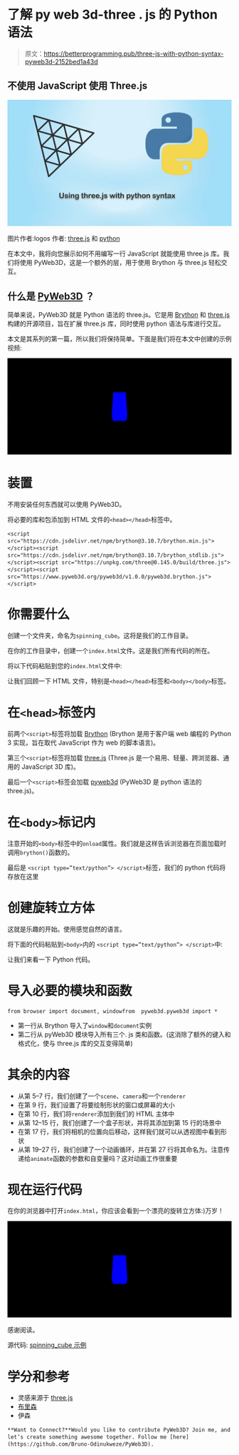 # 了解 py web 3d-three . js 的 Python 语法

> 原文：<https://betterprogramming.pub/three-js-with-python-syntax-pyweb3d-2152bed1a43d>

## 不使用 JavaScript 使用 Three.js

![](img/aa1e1f0c47daad2c931c959133482267.png)

图片作者:logos 作者: [three.js](https://threejs.org/) 和 [python](https://www.python.org/)

在本文中，我将向您展示如何不用编写一行 JavaScript 就能使用 three.js 库。我们将使用 PyWeb3D，这是一个额外的层，用于使用 Brython 与 three.js 轻松交互。

## 什么是 [PyWeb3D](https://github.com/Bruno-Odinukweze/PyWeb3D) ？

简单来说，PyWeb3D 就是 Python 语法的 three.js。它是用 [Brython](https://brython.info/) 和 [three.js](https://threejs.org/) 构建的开源项目，旨在扩展 three.js 库，同时使用 python 语法与库进行交互。

本文是其系列的第一篇，所以我们将保持简单。下面是我们将在本文中创建的示例视频:

![](img/2b340df8df19391320c38fdb100bf575.png)

# 装置

不用安装任何东西就可以使用 PyWeb3D。

将必要的库和包添加到 HTML 文件的`<head></head>`标签中。

```
<script src="https://cdn.jsdelivr.net/npm/brython@3.10.7/brython.min.js"></script><script src="https://cdn.jsdelivr.net/npm/brython@3.10.7/brython_stdlib.js"></script><script src="https://unpkg.com/three@0.145.0/build/three.js"></script><script src="https://www.pyweb3d.org/pyweb3d/v1.0.0/pyweb3d.brython.js"></script>
```

# 你需要什么

创建一个文件夹，命名为`spinning_cube`。这将是我们的工作目录。

在你的工作目录中，创建一个`index.html`文件。这是我们所有代码的所在。

将以下代码粘贴到您的`index.html`文件中:

让我们回顾一下 HTML 文件，特别是`<head></head>`标签和`<body></body>`标签。

# 在`<head>`标签内

前两个`<script>`标签将加载 [Brython](https://brython.info/) (Brython 是用于客户端 web 编程的 Python 3 实现，旨在取代 JavaScript 作为 web 的脚本语言)。

第三个`<script>`标签将加载 [three.js](https://threejs.org/) (Three.js 是一个易用、轻量、跨浏览器、通用的 JavaScript 3D 库)。

最后一个`<script>`标签会加载 [pyweb3d](http://pyweb3d.org/) (PyWeb3D 是 python 语法的 three.js)。

# 在`<body>`标记内

注意开始的`<body>`标签中的`onload`属性。我们就是这样告诉浏览器在页面加载时调用`brython()`函数的。

最后是 `<script type=”text/python”> </script>`标签，我们的 python 代码将存放在这里

# 创建旋转立方体

这就是乐趣的开始。使用感觉自然的语言。

将下面的代码粘贴到`<body>`内的 `<script type=”text/python”> </script>`中:

让我们来看一下 Python 代码。

# 导入必要的模块和函数

```
from browser import document, windowfrom  pyweb3d.pyweb3d import *
```

*   第一行从 Brython 导入了`window`和`document`实例
*   第二行从 pyWeb3D 模块导入所有三个. js 类和函数。(这消除了额外的键入和格式化，使与 three.js 库的交互变得简单)

# 其余的内容

*   从第 5–7 行，我们创建了一个`scene`、`camera`和一个`renderer`
*   在第 9 行，我们设置了将要绘制形状的窗口或屏幕的大小
*   在第 10 行，我们将`renderer`添加到我们的 HTML 主体中
*   从第 12–15 行，我们创建了一个盒子形状，并将其添加到第 15 行的场景中
*   在第 17 行，我们将相机的位置向后移动，这样我们就可以从透视图中看到形状
*   从第 19–27 行，我们创建了一个动画循环，并在第 27 行将其命名为。注意传递给`animate`函数的参数和自变量吗？这对动画工作很重要

# 现在运行代码

在你的浏览器中打开`index.html`，你应该会看到一个漂亮的旋转立方体:)万岁！

![](img/2b340df8df19391320c38fdb100bf575.png)

感谢阅读。

源代码: [spinning_cube 示例](https://github.com/Bruno-Odinukweze/PyWeb3D/blob/main/examples/spinning_cube.html)

# 学分和参考

*   灵感来源于 [three.js](https://threejs.org/)
*   [布里森](https://brython.info/)
*   伊森

```
**Want to Connect?**Would you like to contribute PyWeb3D? Join me, and let’s create something awesome together. Follow me [here](https://github.com/Bruno-Odinukweze/PyWeb3D).
```